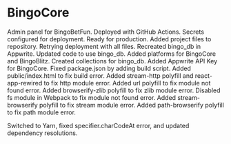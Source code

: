 # BingoCore
Admin panel for BingoBetFun.
Deployed with GitHub Actions.
Secrets configured for deployment.
Ready for production.
Added project files to repository.
Retrying deployment with all files.
Recreated bingo_db in Appwrite.
Updated code to use bingo_db.
Added platforms for BingoCore and BingoBlitz.
Created collections for bingo_db.
Added Appwrite API Key for BingoCore.
Fixed package.json by adding build script.
Added public/index.html to fix build error.
Added stream-http polyfill and react-app-rewired to fix http module error.
Added url polyfill to fix module not found error.
Added browserify-zlib polyfill to fix zlib module error.
Disabled fs module in Webpack to fix module not found error.
Added stream-browserify polyfill to fix stream module error.
Added path-browserify polyfill to fix path module error.

Switched to Yarn, fixed specifier.charCodeAt error, and updated dependency resolutions.
